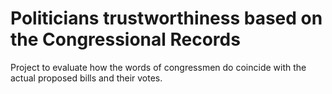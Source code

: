 # Politicians trustworthiness based on the Congressional Records

Project to evaluate how the words of congressmen do coincide with the actual proposed bills and their votes.
